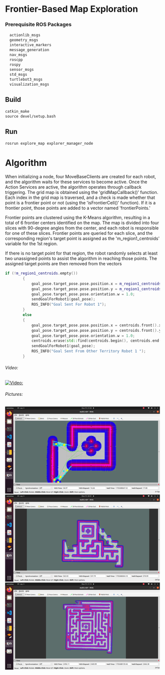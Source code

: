 # Frontier-Based Map Exploration

### Prerequisite ROS Packages
```
  actionlib_msgs
  geometry_msgs
  interactive_markers
  message_generation
  nav_msgs
  roscpp
  rospy
  sensor_msgs
  std_msgs
  turtlebot3_msgs
  visualization_msgs

```

## Build
```
catkin_make
source devel/setup.bash
```

## Run
```
rosrun explore_map explorer_manager_node 
```


# Algorithm

When initializing a node, four MoveBaseClients are created for each robot, and the algorithm waits for these services to become active. Once the Action Services are active, the algorithm operates through callback triggering. The grid map is obtained using the 'gridMapCallback()' function. Each index in the grid map is traversed, and a check is made whether that point is a frontier point or not (using the 'isFrontierCell()' function). If it is a frontier point, those points are added to a vector named 'frontierPoints.'

Frontier points are clustered using the K-Means algorithm, resulting in a total of 6 frontier centers identified on the map. The map is divided into four slices with 90-degree angles from the center, and each robot is responsible for one of these slices. Frontier points are queried for each slice, and the corresponding region's target point is assigned as the 'm_region1_centroids' variable for the 1st region.

If there is no target point for that region, the robot randomly selects at least two unassigned points to assist the algorithm in reaching those points. The assigned target points are then removed from the vectors

```cpp
if (!m_region1_centroids.empty())
        {
            goal_pose.target_pose.pose.position.x = m_region1_centroids.front().x;
            goal_pose.target_pose.pose.position.y = m_region1_centroids.front().y;
            goal_pose.target_pose.pose.orientation.w = 1.0;
            sendGoalForRobot1(goal_pose);
            ROS_INFO("Goal Sent For Robot 1");
        }
        else
        {
            goal_pose.target_pose.pose.position.x = centroids.front().x;
            goal_pose.target_pose.pose.position.y = centroids.front().y;
            goal_pose.target_pose.pose.orientation.w = 1.0;
            centroids.erase(std::find(centroids.begin(), centroids.end(), centroids.front()));
            sendGoalForRobot1(goal_pose);
            ROS_INFO("Goal Sent From Other Territory Robot 1 ");
        }
```


###### Video: 
[![Video: ](https://img.youtube.com/vi/WLGIg5bvUiQ/0.jpg)](http://www.youtube.com/watch?v=WLGIg5bvUiQ)

###### Pictures: 
![](pictures/log3.png)
![](pictures/log2.png)
![](pictures/log1.png)
